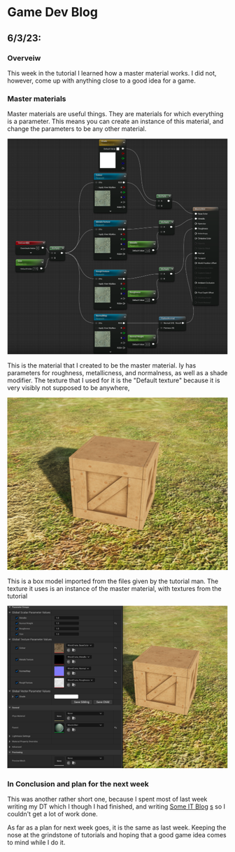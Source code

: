 # Game Dev Blog 

## 6/3/23: 

### Overveiw

This week in the tutorial I learned how a master material works. I did not, however, come up with anything close to a good idea for a game.

### Master materials

Master materials are useful things. They are materials for which everything is a parameter. This means you can create an instance of this material, and change the parameters to be any other material.

<img src="../Images/Master Material.png" title="Material Boxes.png" width="800"/>

This is the material that I created to be the master material. Iy has parameters for roughness, metallicness, and normalness, as well as a shade modifier. The texture that I used for it is the "Default texture" because it is very visibly not supposed to be anywhere,

<img src="../Images/Box instance.png" title="Boxes Material.png" width="800"/>

This is a box model imported from the files given by the tutorial man. The texture it uses is an instance of the master material, with textures from the tutorial

<img src="../Images/Box instance Edit.png" title="Boxes Material Boxes.png" width="800"/>



### In Conclusion and plan for the next week

This was another rather short one, because I spent most of last week writing my DT which I though I had finished, and writing [Some IT Blog](https://ham-ish.github.io/Y12-Game-Dev-Blog/) [s](https://ham-ish.github.io/Y12-Robotics-Blog/) so I couldn't get a lot of work done.

As far as a plan for next week goes, it is the same as last week. Keeping the nose at the grindstone of tutorials and hoping that a good game idea comes to mind while I do it.
